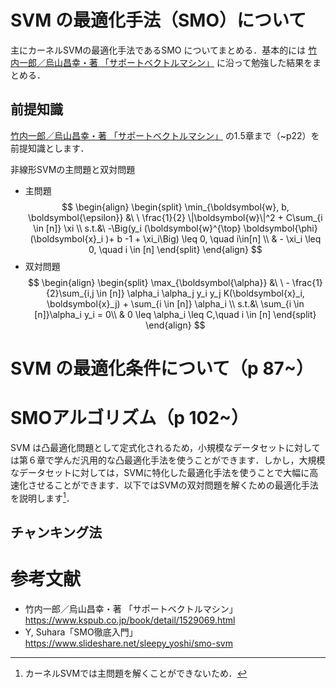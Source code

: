 # SVM の最適化手法（SMO）について

主にカーネルSVMの最適化手法であるSMO についてまとめる．基本的には [竹内一郎／烏山昌幸・著 「サポートベクトルマシン」](https://www.kspub.co.jp/book/detail/1529069.html) に沿って勉強した結果をまとめる．



## 前提知識

[竹内一郎／烏山昌幸・著 「サポートベクトルマシン」](https://www.kspub.co.jp/book/detail/1529069.html) の1.5章まで（~p22）を前提知識とします．



非線形SVMの主問題と双対問題

- 主問題
$$
\begin{align}
\begin{split}
\min_{\boldsymbol{w}, b, \boldsymbol{\epsilon}} &\ \ \frac{1}{2} \|\boldsymbol{w}\|^2 + C\sum_{i \in [n]} \xi \\
s.t.&\  -\Big(y_i (\boldsymbol{w}^{\top} \boldsymbol{\phi}(\boldsymbol{x}_i )+ b -1 + \xi_i\Big) \leq 0, \quad i\in[n] \\
& - \xi_i \leq 0, \quad i \in [n]
\end{split}
\end{align}
$$
- 双対問題
$$
\begin{align}
\begin{split}
\max_{\boldsymbol{\alpha}} &\ \ - \frac{1}{2}\sum_{i,j \in [n]} \alpha_i \alpha_j y_i y_j  K(\boldsymbol{x}_i, \boldsymbol{x}_j) + \sum_{i \in [n]} \alpha_i \\
s.t.&\  \sum_{i \in [n]}\alpha_i y_i = 0\\
& 0 \leq \alpha_i \leq C,\quad i \in [n]
\end{split}
\end{align}
$$



# SVM の最適化条件について（p 87~）



# SMOアルゴリズム（p 102~）

SVM は凸最適化問題として定式化されるため，小規模なデータセットに対しては第６章で学んだ汎用的な凸最適化手法を使うことができます．しかし，大規模なデータセットに対しては，SVMに特化した最適化手法を使うことで大幅に高速化させることができます．以下ではSVMの双対問題を解くための最適化手法を説明します[^1]．

## チャンキング法





[^1]: カーネルSVMでは主問題を解くことができないため．


# 参考文献

- 竹内一郎／烏山昌幸・著 「サポートベクトルマシン」
  https://www.kspub.co.jp/book/detail/1529069.html
- Y, Suhara「SMO徹底入門」
  https://www.slideshare.net/sleepy_yoshi/smo-svm
